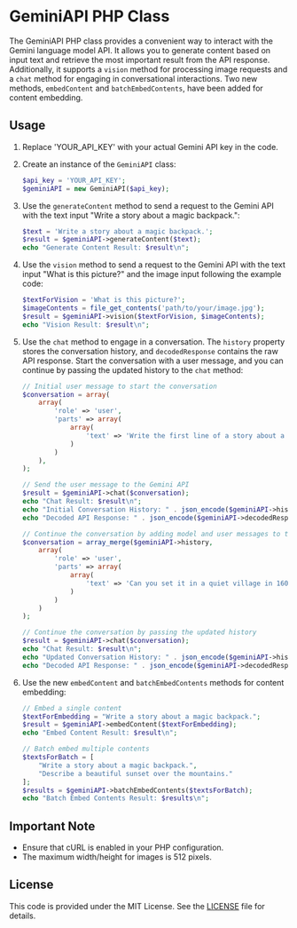 # GeminiAPI PHP Class

The GeminiAPI PHP class provides a convenient way to interact with the Gemini language model API. It allows you to generate content based on input text and retrieve the most important result from the API response. Additionally, it supports a `vision` method for processing image requests and a `chat` method for engaging in conversational interactions. Two new methods, `embedContent` and `batchEmbedContents`, have been added for content embedding.

## Usage

1. Replace 'YOUR_API_KEY' with your actual Gemini API key in the code.

2. Create an instance of the `GeminiAPI` class:

    ```php
    $api_key = 'YOUR_API_KEY';
    $geminiAPI = new GeminiAPI($api_key);
    ```

3. Use the `generateContent` method to send a request to the Gemini API with the text input "Write a story about a magic backpack.":

    ```php
    $text = 'Write a story about a magic backpack.';
    $result = $geminiAPI->generateContent($text);
    echo "Generate Content Result: $result\n";
    ```

4. Use the `vision` method to send a request to the Gemini API with the text input "What is this picture?" and the image input following the example code:

    ```php
    $textForVision = 'What is this picture?';
    $imageContents = file_get_contents('path/to/your/image.jpg');
    $result = $geminiAPI->vision($textForVision, $imageContents);
    echo "Vision Result: $result\n";
    ```

5. Use the `chat` method to engage in a conversation. The `history` property stores the conversation history, and `decodedResponse` contains the raw API response. Start the conversation with a user message, and you can continue by passing the updated history to the `chat` method:

    ```php
    // Initial user message to start the conversation
    $conversation = array(
        array(
            'role' => 'user',
            'parts' => array(
                array(
                    'text' => 'Write the first line of a story about a magic backpack.'
                )
            )
        ),
    );

    // Send the user message to the Gemini API
    $result = $geminiAPI->chat($conversation);
    echo "Chat Result: $result\n";
    echo "Initial Conversation History: " . json_encode($geminiAPI->history) . "\n";
    echo "Decoded API Response: " . json_encode($geminiAPI->decodedResponse) . "\n";

    // Continue the conversation by adding model and user messages to the history
    $conversation = array_merge($geminiAPI->history,
        array(
            'role' => 'user',
            'parts' => array(
                array(
                    'text' => 'Can you set it in a quiet village in 1600s France?'
                )
            )
        )
    );

    // Continue the conversation by passing the updated history
    $result = $geminiAPI->chat($conversation);
    echo "Chat Result: $result\n";
    echo "Updated Conversation History: " . json_encode($geminiAPI->history) . "\n";
    echo "Decoded API Response: " . json_encode($geminiAPI->decodedResponse) . "\n";
    ```

6. Use the new `embedContent` and `batchEmbedContents` methods for content embedding:

    ```php
    // Embed a single content
    $textForEmbedding = "Write a story about a magic backpack.";
    $result = $geminiAPI->embedContent($textForEmbedding);
    echo "Embed Content Result: $result\n";

    // Batch embed multiple contents
    $textsForBatch = [
        "Write a story about a magic backpack.",
        "Describe a beautiful sunset over the mountains."
    ];
    $results = $geminiAPI->batchEmbedContents($textsForBatch);
    echo "Batch Embed Contents Result: $results\n";
    ```

## Important Note

- Ensure that cURL is enabled in your PHP configuration.
- The maximum width/height for images is 512 pixels.

## License

This code is provided under the MIT License. See the [LICENSE](LICENSE) file for details.
